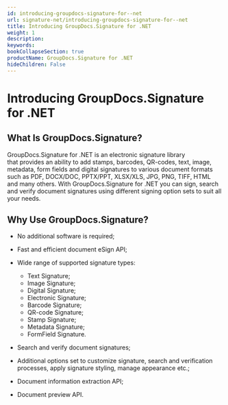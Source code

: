 ```yaml
---
id: introducing-groupdocs-signature-for--net
url: signature-net/introducing-groupdocs-signature-for--net
title: Introducing GroupDocs.Signature for .NET
weight: 1
description: 
keywords: 
bookCollapseSection: true
productName: GroupDocs.Signature for .NET
hideChildren: False
---
```


# Introducing GroupDocs.Signature for .NET


## What Is GroupDocs.Signature?

GroupDocs.Signature for .NET is an electronic signature library that provides an ability to add stamps, barcodes, QR-codes, text, image, metadata, form fields and digital signatures to various document formats such as PDF, DOCX/DOC, PPTX/PPT, XLSX/XLS, JPG, PNG, TIFF, HTML and many others. With GroupDocs.Signature for .NET you can sign, search and verify document signatures using different signing option sets to suit all your needs.

## Why Use GroupDocs.Signature?

*   No additional software is required;
    
*   Fast and efficient document eSign API;
*   Wide range of supported signature types: 
    *   Text Signature;
    *   Image Signature;
    *   Digital Signature;
    *   Electronic Signature;
    *   Barcode Signature;
    *   QR-code Signature;
    *   Stamp Signature;
    *   Metadata Signature;
    *   FormField Signature.
*   Search and verify document signatures;
*   Additional options set to customize signature, search and verification processes, apply signature styling, manage appearance etc.;
*   Document information extraction API;
*   Document preview API.

